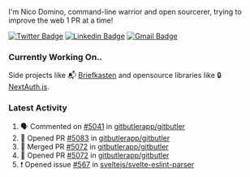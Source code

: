 
I'm Nico Domino, command-line warrior and open sourcerer, trying to improve the web 1 PR at a time!

[![Twitter Badge](https://img.shields.io/badge/-@ndom91-1ca0f1?style=flat-square&labelColor=1ca0f1&logo=twitter&logoColor=white&link=https://twitter.com/ndom91)](https://twitter.com/ndom91) [![Linkedin Badge](https://img.shields.io/badge/-ndom91-blue?style=flat-square&logo=Linkedin&logoColor=white&link=https://www.linkedin.com/in/ndom91/)](https://www.linkedin.com/in/ndom91/) [![Gmail Badge](https://img.shields.io/badge/-yo@ndo.dev-c14438?style=flat-square&logo=mail.ru&logoColor=white&link=mailto:yo@ndo.dev)](mailto:yo@ndo.dev)

### Currently Working On..

Side projects like 📬 [Briefkasten](https://briefkastenhq.com) and opensource libraries like 🔒 [NextAuth.js](https://github.com/nextauthjs/next-auth).

<!--START_SECTION_PROFILE_VIEWS:readme-info-->
<!--END_SECTION_PROFILE_VIEWS:readme-info-->

<!--START_SECTION_DAILY_COMMIT:readme-info-->
<!--END_SECTION_DAILY_COMMIT:readme-info-->

<!--START_SECTION_WEEKLY_COMMIT:readme-info-->
<!--END_SECTION_WEEKLY_COMMIT:readme-info-->

### Latest Activity

<!--START_SECTION:activity-->
1. 🗣 Commented on [#5041](https://github.com/gitbutlerapp/gitbutler/pull/5041#issuecomment-2404475982) in [gitbutlerapp/gitbutler](https://github.com/gitbutlerapp/gitbutler)
2. 💪 Opened PR [#5083](https://github.com/gitbutlerapp/gitbutler/pull/5083) in [gitbutlerapp/gitbutler](https://github.com/gitbutlerapp/gitbutler)
3. 🎉 Merged PR [#5072](https://github.com/gitbutlerapp/gitbutler/pull/5072) in [gitbutlerapp/gitbutler](https://github.com/gitbutlerapp/gitbutler)
4. 💪 Opened PR [#5072](https://github.com/gitbutlerapp/gitbutler/pull/5072) in [gitbutlerapp/gitbutler](https://github.com/gitbutlerapp/gitbutler)
5. ❗ Opened issue [#567](https://github.com/sveltejs/svelte-eslint-parser/issues/567) in [sveltejs/svelte-eslint-parser](https://github.com/sveltejs/svelte-eslint-parser)
<!--END_SECTION:activity-->
